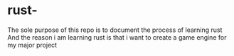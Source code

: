 # rust-

The sole purpose of this repo is to document the process of learning rust 
And the reason i am learning rust is that i want to create a game engine for my major project 
